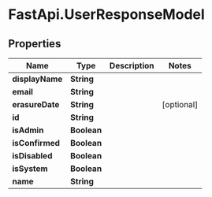 # FastApi.UserResponseModel

## Properties

Name | Type | Description | Notes
------------ | ------------- | ------------- | -------------
**displayName** | **String** |  | 
**email** | **String** |  | 
**erasureDate** | **String** |  | [optional] 
**id** | **String** |  | 
**isAdmin** | **Boolean** |  | 
**isConfirmed** | **Boolean** |  | 
**isDisabled** | **Boolean** |  | 
**isSystem** | **Boolean** |  | 
**name** | **String** |  | 



